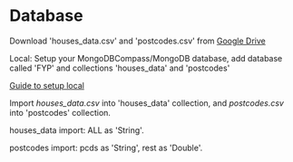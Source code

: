 # Database

Download 'houses_data.csv' and 'postcodes.csv' from [Google Drive](https://drive.google.com/drive/folders/1Eys_iTOJ0MV4imoWZ1SbSlDGU6ZDrpk-)

Local: Setup your MongoDBCompass/MongoDB database, add database called 'FYP' and collections 'houses_data' and 'postcodes'

[Guide to setup local](https://www.youtube.com/watch?v=gB6WLkSrtJk&ab_channel=ProgrammingKnowledge)

Import _houses_data.csv_ into 'houses_data' collection, and _postcodes.csv_ into 'postcodes' collection.

houses_data import: ALL as 'String'.

postcodes import: pcds as 'String', rest as 'Double'.
